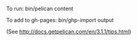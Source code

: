 To run:
bin/pelican content

To add to gh-pages:
bin/ghp-import output 

(See http://docs.getpelican.com/en/3.1.1/tips.html)

